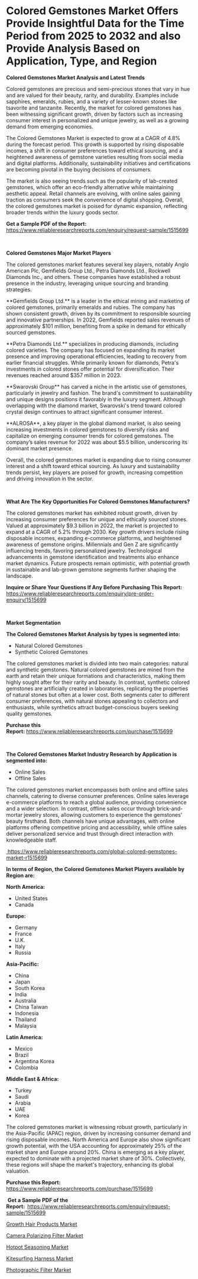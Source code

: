 <p><h1>Colored Gemstones Market Offers Provide Insightful Data for the Time Period from 2025 to 2032 and also Provide Analysis Based on Application, Type, and Region</h1></p><p><strong>Colored Gemstones Market Analysis and Latest Trends</strong></p>
<p><p>Colored gemstones are precious and semi-precious stones that vary in hue and are valued for their beauty, rarity, and durability. Examples include sapphires, emeralds, rubies, and a variety of lesser-known stones like tsavorite and tanzanite. Recently, the market for colored gemstones has been witnessing significant growth, driven by factors such as increasing consumer interest in personalized and unique jewelry, as well as a growing demand from emerging economies.</p><p>The Colored Gemstones Market is expected to grow at a CAGR of 4.8% during the forecast period. This growth is supported by rising disposable incomes, a shift in consumer preferences toward ethical sourcing, and a heightened awareness of gemstone varieties resulting from social media and digital platforms. Additionally, sustainability initiatives and certifications are becoming pivotal in the buying decisions of consumers. </p><p>The market is also seeing trends such as the popularity of lab-created gemstones, which offer an eco-friendly alternative while maintaining aesthetic appeal. Retail channels are evolving, with online sales gaining traction as consumers seek the convenience of digital shopping. Overall, the colored gemstones market is poised for dynamic expansion, reflecting broader trends within the luxury goods sector.</p></p>
<p><strong>Get a Sample PDF of the Report:&nbsp;</strong> <a href="https://www.reliableresearchreports.com/enquiry/request-sample/1515699?utm_campaign=121&utm_medium=2&utm_source=Github&utm_content=ia&utm_term=07022025&utm_id=colored-gemstones">https://www.reliableresearchreports.com/enquiry/request-sample/1515699</a></p>
<p>&nbsp;</p>
<p><strong>Colored Gemstones Major Market Players</strong></p>
<p><p>The colored gemstones market features several key players, notably Anglo American Plc, Gemfields Group Ltd., Petra Diamonds Ltd., Rockwell Diamonds Inc., and others. These companies have established a robust presence in the industry, leveraging unique sourcing and branding strategies.</p><p>**Gemfields Group Ltd.** is a leader in the ethical mining and marketing of colored gemstones, primarily emeralds and rubies. The company has shown consistent growth, driven by its commitment to responsible sourcing and innovative partnerships. In 2022, Gemfields reported sales revenues of approximately $101 million, benefiting from a spike in demand for ethically sourced gemstones.</p><p>**Petra Diamonds Ltd.** specializes in producing diamonds, including colored varieties. The company has focused on expanding its market presence and improving operational efficiencies, leading to recovery from earlier financial struggles. While primarily known for diamonds, Petra's investments in colored stones offer potential for diversification. Their revenues reached around $357 million in 2023.</p><p>**Swarovski Group** has carved a niche in the artistic use of gemstones, particularly in jewelry and fashion. The brand's commitment to sustainability and unique designs positions it favorably in the luxury segment. Although overlapping with the diamond market, Swarovski's trend toward colored crystal design continues to attract significant consumer interest.</p><p>**ALROSA**, a key player in the global diamond market, is also seeing increasing investments in colored gemstones to diversify risks and capitalize on emerging consumer trends for colored gemstones. The company’s sales revenue for 2022 was about $5.5 billion, underscoring its dominant market presence.</p><p>Overall, the colored gemstones market is expanding due to rising consumer interest and a shift toward ethical sourcing. As luxury and sustainability trends persist, key players are poised for growth, increasing competition and driving innovation in the sector.</p></p>
<p>&nbsp;</p>
<p><strong>What Are The Key Opportunities For Colored Gemstones Manufacturers?</strong></p>
<p><p>The colored gemstones market has exhibited robust growth, driven by increasing consumer preferences for unique and ethically sourced stones. Valued at approximately $9.3 billion in 2022, the market is projected to expand at a CAGR of 5.2% through 2030. Key growth drivers include rising disposable incomes, expanding e-commerce platforms, and heightened awareness of gemstone origins. Millennials and Gen Z are significantly influencing trends, favoring personalized jewelry. Technological advancements in gemstone identification and treatments also enhance market dynamics. Future prospects remain optimistic, with potential growth in sustainable and lab-grown gemstone segments further shaping the landscape.</p></p>
<p><strong>Inquire or Share Your Questions If Any Before Purchasing This Report:</strong> <a href="https://www.reliableresearchreports.com/enquiry/pre-order-enquiry/1515699?utm_campaign=121&utm_medium=2&utm_source=Github&utm_content=ia&utm_term=07022025&utm_id=colored-gemstones">https://www.reliableresearchreports.com/enquiry/pre-order-enquiry/1515699</a></p>
<p>&nbsp;</p>
<p><strong>Market Segmentation</strong></p>
<p><strong>The Colored Gemstones Market Analysis by types is segmented into:</strong></p>
<p><ul><li>Natural Colored Gemstones</li><li>Synthetic Colored Gemstones</li></ul></p>
<p><p>The colored gemstones market is divided into two main categories: natural and synthetic gemstones. Natural colored gemstones are mined from the earth and retain their unique formations and characteristics, making them highly sought after for their rarity and beauty. In contrast, synthetic colored gemstones are artificially created in laboratories, replicating the properties of natural stones but often at a lower cost. Both segments cater to different consumer preferences, with natural stones appealing to collectors and enthusiasts, while synthetics attract budget-conscious buyers seeking quality gemstones.</p></p>
<p><strong>Purchase this Report:&nbsp;</strong><a href="https://www.reliableresearchreports.com/purchase/1515699?utm_campaign=121&utm_medium=2&utm_source=Github&utm_content=ia&utm_term=07022025&utm_id=colored-gemstones">https://www.reliableresearchreports.com/purchase/1515699</a></p>
<p>&nbsp;</p>
<p><strong>The Colored Gemstones Market Industry Research by Application is segmented into:</strong></p>
<p><ul><li>Online Sales</li><li>Offline Sales</li></ul></p>
<p><p>The colored gemstones market encompasses both online and offline sales channels, catering to diverse consumer preferences. Online sales leverage e-commerce platforms to reach a global audience, providing convenience and a wider selection. In contrast, offline sales occur through brick-and-mortar jewelry stores, allowing customers to experience the gemstones' beauty firsthand. Both channels have unique advantages, with online platforms offering competitive pricing and accessibility, while offline sales deliver personalized service and trust through direct interaction with knowledgeable staff.</p></p>
<p><a href="https://www.reliableresearchreports.com/global-colored-gemstones-market-r1515699?utm_campaign=121&utm_medium=2&utm_source=Github&utm_content=ia&utm_term=07022025&utm_id=colored-gemstones">&nbsp;https://www.reliableresearchreports.com/global-colored-gemstones-market-r1515699</a></p>
<p><strong>In terms of Region, the Colored Gemstones Market Players available by Region are:</strong></p>
<p>
    <p> <strong> North America: </strong>
        <ul>
            <li>United States</li>
            <li>Canada</li>
        </ul>
        </p> 
    <p> <strong> Europe: </strong>
        <ul>
            <li>Germany</li>
            <li>France</li>
            <li>U.K.</li>
            <li>Italy</li>
            <li>Russia</li>
        </ul>
        </p> 
    <p> <strong> Asia-Pacific: </strong>
        <ul>
            <li>China</li>
            <li>Japan</li>
            <li>South Korea</li>
            <li>India</li>
            <li>Australia</li>
            <li>China Taiwan</li>
            <li>Indonesia</li>
            <li>Thailand</li>
            <li>Malaysia</li>
        </ul>
        </p> 
    <p> <strong> Latin America: </strong>
        <ul>
            <li>Mexico</li>
            <li>Brazil</li>
            <li>Argentina Korea</li>
            <li>Colombia</li>
        </ul>
        </p> 
    <p> <strong> Middle East & Africa: </strong>
        <ul>
            <li>Turkey</li>
            <li>Saudi</li>
            <li>Arabia</li>
            <li>UAE</li>
            <li>Korea</li>
        </ul>
    </p>
    </p>
<p><p>The colored gemstones market is witnessing robust growth, particularly in the Asia-Pacific (APAC) region, driven by increasing consumer demand and rising disposable incomes. North America and Europe also show significant growth potential, with the USA accounting for approximately 25% of the market share and Europe around 20%. China is emerging as a key player, expected to dominate with a projected market share of 30%. Collectively, these regions will shape the market's trajectory, enhancing its global valuation.</p></p>
<p><strong>Purchase this Report: </strong><a href="https://www.reliableresearchreports.com/purchase/1515699?utm_campaign=121&utm_medium=2&utm_source=Github&utm_content=ia&utm_term=07022025&utm_id=colored-gemstones">https://www.reliableresearchreports.com/purchase/1515699</a></p>
<p>&nbsp;<strong>Get a Sample PDF of the Report:&nbsp;&nbsp;</strong><a href="https://www.reliableresearchreports.com/enquiry/request-sample/1515699?utm_campaign=121&utm_medium=2&utm_source=Github&utm_content=ia&utm_term=07022025&utm_id=colored-gemstones">https://www.reliableresearchreports.com/enquiry/request-sample/1515699</a></p>
<p><strong></strong></p>
<p><p><a href="https://github.com/techerghalim/Market-Research-Report-List-1/blob/main/growth-hair-products-market.md?utm_campaign=121&utm_medium=2&utm_source=Github&utm_content=ia&utm_term=07022025&utm_id=colored-gemstones">Growth Hair Products Market</a></p><p><a href="https://github.com/aiexisaliwan/Market-Research-Report-List-1/blob/main/camera-polarizing-filter-market.md?utm_campaign=121&utm_medium=2&utm_source=Github&utm_content=ia&utm_term=07022025&utm_id=colored-gemstones">Camera Polarizing Filter Market</a></p><p><a href="https://github.com/sholympia197070/Market-Research-Report-List-1/blob/main/hotpot-seasoning-market.md?utm_campaign=121&utm_medium=2&utm_source=Github&utm_content=ia&utm_term=07022025&utm_id=colored-gemstones">Hotpot Seasoning Market</a></p><p><a href="https://github.com/janraimondo83/Market-Research-Report-List-1/blob/main/kitesurfing-harness-market.md?utm_campaign=121&utm_medium=2&utm_source=Github&utm_content=ia&utm_term=07022025&utm_id=colored-gemstones">Kitesurfing Harness Market</a></p><p><a href="https://github.com/philaphindo/Market-Research-Report-List-1/blob/main/photographic-filter-market.md?utm_campaign=121&utm_medium=2&utm_source=Github&utm_content=ia&utm_term=07022025&utm_id=colored-gemstones">Photographic Filter Market</a></p></p>